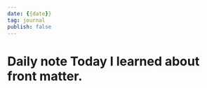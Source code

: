 ```yaml
---
date: {{date}}
tag: journal
publish: false
--- 
```

# Daily note Today I learned about front matter.